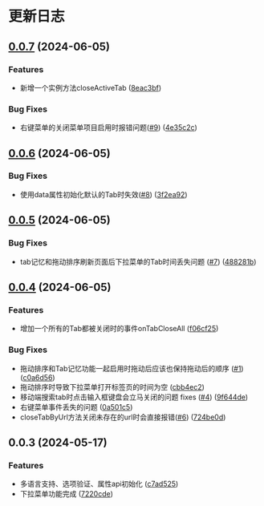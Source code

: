 # 更新日志
## [0.0.7](https://github.com/ajiho/quicktab/compare/v0.0.6...v0.0.7) (2024-06-05)


### Features

* 新增一个实例方法closeActiveTab ([8eac3bf](https://github.com/ajiho/quicktab/commit/8eac3bfaecd83ea481ff03fbcdd6f0b7b167c8f8))


### Bug Fixes

* 右键菜单的关闭菜单项目启用时报错问题([#9](https://github.com/ajiho/quicktab/issues/9)) ([4e35c2c](https://github.com/ajiho/quicktab/commit/4e35c2c3feeff6445034712f13fc5152e402f596))

## [0.0.6](https://github.com/ajiho/quicktab/compare/v0.0.5...v0.0.6) (2024-06-05)


### Bug Fixes

* 使用data属性初始化默认的Tab时失效([#8](https://github.com/ajiho/quicktab/issues/8)) ([3f2ea92](https://github.com/ajiho/quicktab/commit/3f2ea92796b91f1dc62e405992164acd77b6a84e))

## [0.0.5](https://github.com/ajiho/quicktab/compare/v0.0.4...v0.0.5) (2024-06-05)


### Bug Fixes

* tab记忆和拖动排序刷新页面后下拉菜单的Tab时间丢失问题 ([#7](https://github.com/ajiho/quicktab/issues/7)) ([488281b](https://github.com/ajiho/quicktab/commit/488281b5e3ea9345daa2a166357a6920976a1cc8))

## [0.0.4](https://github.com/ajiho/quicktab/compare/v0.0.3...v0.0.4) (2024-06-05)


### Features

* 增加一个所有的Tab都被关闭时的事件onTabCloseAll ([f06cf25](https://github.com/ajiho/quicktab/commit/f06cf2507122c7428fa60843fb7ab8bcbcd9526c))


### Bug Fixes

* 拖动排序和Tab记忆功能一起启用时拖动后应该也保持拖动后的顺序 ([#1](https://github.com/ajiho/quicktab/issues/1)) ([c0a6d56](https://github.com/ajiho/quicktab/commit/c0a6d568ac1e8b6379cb2ad4e7d83a8434328e6d))
* 拖动排序时导致下拉菜单打开标签页的时间为空 ([cbb4ec2](https://github.com/ajiho/quicktab/commit/cbb4ec20ab49f9f8d09cb5a1d42d207457a23098))
* 移动端搜索tab时点击输入框键盘会立马关闭的问题 fixes ([#4](https://github.com/ajiho/quicktab/issues/4)) ([9f644de](https://github.com/ajiho/quicktab/commit/9f644de385df3f63304b7b16273586d72738e439))
* 右键菜单事件丢失的问题 ([0a501c5](https://github.com/ajiho/quicktab/commit/0a501c5b1d89e86e15e1e1bdecb50d28272fcf89))
* closeTabByUrl方法关闭未存在的url时会直接报错([#6](https://github.com/ajiho/quicktab/issues/6)) ([724be0d](https://github.com/ajiho/quicktab/commit/724be0dff6f5d3849397004312d2c225d37b2296))

## 0.0.3 (2024-05-17)


### Features

* 多语言支持、选项验证、属性api初始化 ([c7ad525](https://github.com/ajiho/quicktab/commit/c7ad5256cb2cb1eb2e4f2df67d34761f3ebba01d))
* 下拉菜单功能完成 ([7220cde](https://github.com/ajiho/quicktab/commit/7220cde4e9d8dbd09275a08fbcb107bfae8e9abe))
